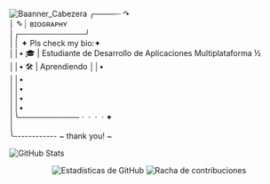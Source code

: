 ![Baanner_Cabezera](https://i.pinimg.com/736x/61/e9/aa/61e9aacf48c753949c566df5fbb83851.jpg)
╭────┈ ↷  
│           ✎┊ ʙɪᴏɢʀᴀᴘʜʏ  
│╭────────────╯  
││ ✦ Pls check my bio:✦  
││• 🎓 | Estudiante de Desarrollo de Aplicaciones Multiplataforma ½  
││• 🛠️ | Aprendiendo 
││•  
││•  
││•  
││•  
││•  
│╰─────────── ·﻿ ﻿ ﻿· ﻿ ·﻿ ﻿ ﻿· ﻿✦  
│  
╰------------ ~ thank you! ~  



![GitHub Stats](https://github-readme-stats.vercel.app/api?username=juanperez&show_icons=true&theme=radical)


<p align="center">
  <img src="https://github-readme-stats.vercel.app/api?username=tu-usuario&show_icons=true&theme=radical" alt="Estadísticas de GitHub" />
  <img src="https://github-readme-streak-stats.herokuapp.com/?user=tu-usuario&theme=radical" alt="Racha de contribuciones" />
</p>
